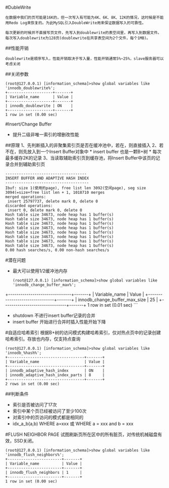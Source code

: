 
#DubleWrite
```
在数据中我们的页可能是16K的，但一次写入有可能为4K、6K、8K、12K的情况，这时候是不能用Redo Log来恢复的。为此MySQL引入DoubleWrite用来保证数据写入的可靠性。
```
```
每次更新的时候并不直接写页文件，先写入到doublewrite的表空间里，再写入到数据文件。每次写入doublewrite为128页(doublewrite在共享表空间为2个文件，每个1MB)。
```

##性能开销
```
doublewrite是顺序写入，性能开销取决于写入量，性能开销通常5%~25%，slave服务器可以考虑关闭
```

##关闭参数
```
(root@127.0.0.1) [information_schema]>show global variables like 'innodb_doublewrite%';
+--------------------+-------+
| Variable_name      | Value |
+--------------------+-------+
| innodb_doublewrite | ON    |
+--------------------+-------+
1 row in set (0.00 sec)

```
#Insert/Change Buffer
* 提升二级非唯一索引的增删改性能

##原理
1、先判断插入的非聚集索引页是否在缓冲池中，若在，则直接插入
2、若不在，则先放入到一个Insert Buffer对象中
	* insert buffer 也是一颗B+树
	* 每次最多缓存2K的记录
3、当读取辅助索引页到缓存池，将Insert Buffer中该页的记录合并到辅助索引页
```
------------------------------------
INSERT BUFFER AND ADAPTIVE HASH INDEX
-------------------------------------
Ibuf: size 1(使用的page), free list len 3092(空闲page), seg size 3094(=size+free list len + 1, 1018710 merges
merged operations:
 insert 25797737, delete mark 0, delete 0
discarded operations:
 insert 0, delete mark 0, delete 0
Hash table size 34673, node heap has 1 buffer(s)
Hash table size 34673, node heap has 1 buffer(s)
Hash table size 34673, node heap has 1 buffer(s)
Hash table size 34673, node heap has 1 buffer(s)
Hash table size 34673, node heap has 1 buffer(s)
Hash table size 34673, node heap has 1 buffer(s)
Hash table size 34673, node heap has 1 buffer(s)
Hash table size 34673, node heap has 1 buffer(s)
0.00 hash searches/s, 0.00 non-hash searches/s
```
#潜在问题

* 最大可以使用1/2缓冲池内存

	```
	(root@127.0.0.1) [information_schema]>show global variables like 'innodb_change_buffer_max%';
+-------------------------------+-------+
| Variable_name                 | Value |
+-------------------------------+-------+
| innodb_change_buffer_max_size | 25    |
+-------------------------------+-------+
1 row in set (0.01 sec)
	```

* shutdown 不进行insert buffer记录的合并
* insert buffer 开始进行合并时插入性能开始下降

#自适应哈希索引
根据B+树的访问模式构建哈希索引，仅对热点页中的记录创建哈希索引。存放也内存，仅支持点查询
```
(root@127.0.0.1) [information_schema]>show global variables like 'innodb_%hash%';
+----------------------------------+-------+
| Variable_name                    | Value |
+----------------------------------+-------+
| innodb_adaptive_hash_index       | ON    |
| innodb_adaptive_hash_index_parts | 8     |
+----------------------------------+-------+
2 rows in set (0.00 sec)
```
##判断条件
* 索引是否被访问了17次
* 索引中某个页已经被访问了至少100次
* 对索引中的页访问的模式都是相同的
* idx_a_b(a,b) WHERE a=xxx 或 WHERE a = xxx and b = xxx

#FLUSH NEIGHBOR PAGE
试图刷新页所在区中的所有脏页，对传统机械磁盘有效，SSD关闭。
```
(root@127.0.0.1) [information_schema]>show global variables like 'innodb_flush_neighbors%';
+------------------------+-------+
| Variable_name          | Value |
+------------------------+-------+
| innodb_flush_neighbors | 1     |
+------------------------+-------+
1 row in set (0.00 sec)
```


